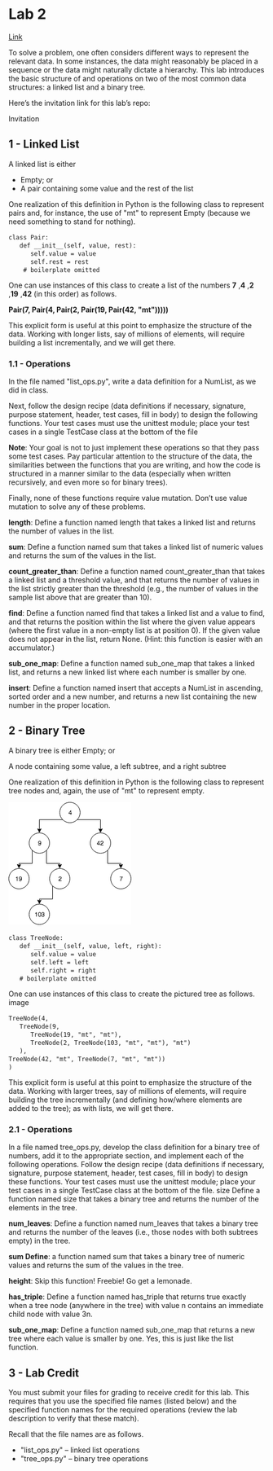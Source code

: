 # Lab 2

[Link](https://www.brinckerhoff.org/clements/2174-csc202/Labs/lab2.html)

To solve a problem, one often considers different ways to represent the relevant data. In some instances, the data might reasonably be placed in a sequence or the data might naturally dictate a hierarchy. This lab introduces the basic structure of and operations on two of the most common data structures: a linked list and a binary tree.

Here’s the invitation link for this lab’s repo:

Invitation

## 1 - Linked List
A linked list is either
- Empty; or
- A pair containing some value and the rest of the list

One realization of this definition in Python is the following class to represent pairs and, for instance, the use of "mt" to represent Empty (because we need something to stand for nothing).
```
class Pair:
   def __init__(self, value, rest):
      self.value = value
      self.rest = rest
    # boilerplate omitted
```
One can use instances of this class to create a list of the numbers **7** ,**4** ,**2** ,**19** ,**42** (in this order) as follows.

**Pair(7, Pair(4, Pair(2, Pair(19, Pair(42, "mt")))))**

This explicit form is useful at this point to emphasize the structure of the data. Working with longer lists, say of millions of elements, will require building a list incrementally, and we will get there.
### 1.1 - Operations
In the file named "list_ops.py", write a data definition for a NumList, as we did in class.

Next, follow the design recipe (data definitions if necessary, signature, purpose statement, header, test cases, fill in body) to design the following functions. Your test cases must use the unittest module; place your test cases in a single TestCase class at the bottom of the file

**Note**: Your goal is not to just implement these operations so that they pass some test cases. Pay particular attention to the structure of the data, the similarities between the functions that you are writing, and how the code is structured in a manner similar to the data (especially when written recursively, and even more so for binary trees).

Finally, none of these functions require value mutation. Don’t use value mutation to solve any of these problems.

**length**: Define a function named length that takes a linked list and returns the number of values in the list.

**sum**: Define a function named sum that takes a linked list of numeric values and returns the sum of the values in the list.

**count_greater_than**: Define a function named count_greater_than that takes a linked list and a threshold value, and that returns the number of values in the list strictly greater than the threshold (e.g., the number of values in the sample list above that are greater than 10).

**find**: Define a function named find that takes a linked list and a value to find, and that returns the position within the list where the given value appears (where the first value in a non-empty list is at position 0). If the given value does not appear in the list, return None. (Hint: this function is easier with an accumulator.)

**sub_one_map**: Define a function named sub_one_map that takes a linked list, and returns a new linked list where each number is smaller by one.

**insert**: Define a function named insert that accepts a NumList in ascending, sorted order and a new number, and returns a new list containing the new number in the proper location.

## 2 - Binary Tree
A binary tree is either
Empty; or

A node containing some value, a left subtree, and a right subtree

One realization of this definition in Python is the following class to represent tree nodes and, again, the use of "mt" to represent empty.

![](specPic.png)

```
class TreeNode:
   def __init__(self, value, left, right):
      self.value = value
      self.left = left
      self.right = right
   # boilerplate omitted
```
One can use instances of this class to create the pictured tree as follows.
image
```
TreeNode(4,
   TreeNode(9,
      TreeNode(19, "mt", "mt"),
      TreeNode(2, TreeNode(103, "mt", "mt"), "mt")
   ),
TreeNode(42, "mt", TreeNode(7, "mt", "mt"))
)
```

This explicit form is useful at this point to emphasize the structure of the data. Working with larger trees, say of millions of elements, will require building the tree incrementally (and defining how/where elements are added to the tree); as with lists, we will get there.

### 2.1 - Operations
In a file named tree_ops.py, develop the class definition for a binary tree of numbers, add it to the appropriate section, and implement each of the following operations. Follow the design recipe (data definitions if necessary, signature, purpose statement, header, test cases, fill in body) to design these functions. Your test cases must use the unittest module; place your test cases in a single TestCase class at the bottom of the file.
size Define a function named size that takes a binary tree and returns the number of the elements in the tree.

**num_leaves**: Define a function named num_leaves that takes a binary tree and returns the number of the leaves (i.e., those nodes with both subtrees empty) in the tree.

**sum Define**: a function named sum that takes a binary tree of numeric values and returns the sum of the values in the tree.

**height**: Skip this function! Freebie! Go get a lemonade.

**has_triple**: Define a function named has_triple that returns true exactly when a tree node (anywhere in the tree) with value n contains an immediate child node with value 3n.

**sub_one_map**: Define a function named sub_one_map that returns a new tree where each value is smaller by one. Yes, this is just like the list function.

## 3 - Lab Credit
You must submit your files for grading to receive credit for this lab. This requires that you use the specified file names (listed below) and the specified function names for the required operations (review the lab description to verify that these match).

Recall that the file names are as follows.

- "list_ops.py" – linked list operations
- "tree_ops.py" – binary tree operations
